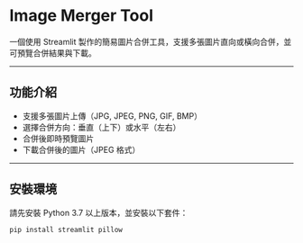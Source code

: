 # Image Merger Tool

一個使用 Streamlit 製作的簡易圖片合併工具，支援多張圖片直向或橫向合併，並可預覽合併結果與下載。

---

## 功能介紹

- 支援多張圖片上傳（JPG, JPEG, PNG, GIF, BMP）
- 選擇合併方向：垂直（上下）或水平（左右）
- 合併後即時預覽圖片
- 下載合併後的圖片（JPEG 格式）

---

## 安裝環境

請先安裝 Python 3.7 以上版本，並安裝以下套件：

```bash
pip install streamlit pillow

